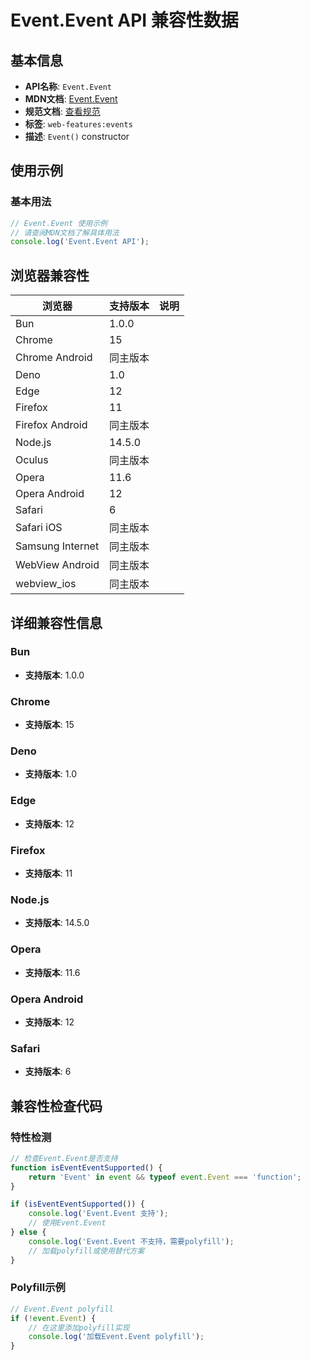 # Event.Event API 兼容性数据

## 基本信息

- **API名称**: `Event.Event`
- **MDN文档**: [Event.Event](https://developer.mozilla.org/docs/Web/API/Event/Event)
- **规范文档**: [查看规范](https://dom.spec.whatwg.org/#ref-for-dom-event-event)
- **标签**: `web-features:events`
- **描述**: `Event()` constructor

## 使用示例

### 基本用法

```javascript
// Event.Event 使用示例
// 请查阅MDN文档了解具体用法
console.log('Event.Event API');
```

## 浏览器兼容性

| 浏览器 | 支持版本 | 说明 |
|--------|----------|------|
| Bun | 1.0.0 |  |
| Chrome | 15 |  |
| Chrome Android | 同主版本 |  |
| Deno | 1.0 |  |
| Edge | 12 |  |
| Firefox | 11 |  |
| Firefox Android | 同主版本 |  |
| Node.js | 14.5.0 |  |
| Oculus | 同主版本 |  |
| Opera | 11.6 |  |
| Opera Android | 12 |  |
| Safari | 6 |  |
| Safari iOS | 同主版本 |  |
| Samsung Internet | 同主版本 |  |
| WebView Android | 同主版本 |  |
| webview_ios | 同主版本 |  |

## 详细兼容性信息

### Bun

- **支持版本**: 1.0.0

### Chrome

- **支持版本**: 15

### Deno

- **支持版本**: 1.0

### Edge

- **支持版本**: 12

### Firefox

- **支持版本**: 11

### Node.js

- **支持版本**: 14.5.0

### Opera

- **支持版本**: 11.6

### Opera Android

- **支持版本**: 12

### Safari

- **支持版本**: 6

## 兼容性检查代码

### 特性检测

```javascript
// 检查Event.Event是否支持
function isEventEventSupported() {
    return 'Event' in event && typeof event.Event === 'function';
}

if (isEventEventSupported()) {
    console.log('Event.Event 支持');
    // 使用Event.Event
} else {
    console.log('Event.Event 不支持，需要polyfill');
    // 加载polyfill或使用替代方案
}
```

### Polyfill示例

```javascript
// Event.Event polyfill
if (!event.Event) {
    // 在这里添加polyfill实现
    console.log('加载Event.Event polyfill');
}
```

